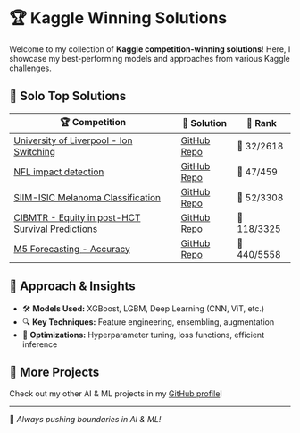 # 🏆 **Kaggle Winning Solutions**

Welcome to my collection of **Kaggle competition-winning solutions**! Here, I showcase my best-performing models and approaches from various Kaggle challenges.

## 🏅 **Solo Top Solutions**
 

| 🏆 Competition | 📖 Solution | 🚀 Rank |
|--------------|-----------|------|
| [University of Liverpool - Ion Switching](https://www.kaggle.com/certification/competitions/yuanlin08/liverpool-ion-switching) | [GitHub Repo](https://github.com/linyuanthocr/ion_switching) |🥈 32/2618|
| [NFL impact detection](https://www.kaggle.com/certification/competitions/yuanlin08/nfl-impact-detection) | [GitHub Repo](https://github.com/linyuanthocr/NFL_imapact_detection) | 🥈 47/459 |
| [SIIM-ISIC Melanoma Classification](https://www.kaggle.com/certification/competitions/yuanlin08/siim-isic-melanoma-classification) | [GitHub Repo](https://github.com/linyuanthocr/siim_melanoma) | 🥈 52/3308 |
| [CIBMTR - Equity in post-HCT Survival Predictions](https://www.kaggle.com/certification/competitions/yuanlin08/equity-post-HCT-survival-predictions) | [GitHub Repo](https://github.com/linyuanthocr/CIBMTR) | 🏅 118/3325 |
| [M5 Forecasting - Accuracy](https://www.kaggle.com/certification/competitions/yuanlin08/m5-forecasting-accuracy) | [GitHub Repo](https://github.com/linyuanthocr/m5_com) | 🏅 440/5558 |



## 📌 **Approach & Insights**
- 🛠 **Models Used:** XGBoost, LGBM, Deep Learning (CNN, ViT, etc.)
- 🔍 **Key Techniques:** Feature engineering, ensembling, augmentation
- 🚀 **Optimizations:** Hyperparameter tuning, loss functions, efficient inference

## 🌟 **More Projects**
Check out my other AI & ML projects in my [GitHub profile](https://github.com/linyuanthocr)!

---
🚀 *Always pushing boundaries in AI & ML!*



